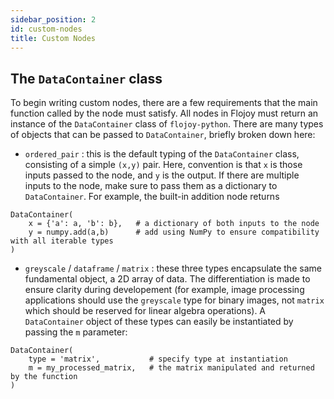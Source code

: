 ```yaml
---
sidebar_position: 2
id: custom-nodes
title: Custom Nodes
---
```


## The `DataContainer` class

To begin writing custom nodes, there are a few requirements that the main function called by the node must satisfy. All nodes in Flojoy must return an instance of the `DataContainer` class of `flojoy-python`. There are many types of objects that can be passed to `DataContainer`, briefly broken down here:

- `ordered_pair` : this is the default typing of the `DataContainer` class, consisting of a simple `(x,y)` pair. Here, convention is that `x` is those inputs passed to the node, and `y` is the output. If there are multiple inputs to the node, make sure to pass them as a dictionary to `DataContainer`. For example, the built-in addition node returns 

```
DataContainer(
    x = {'a': a, 'b': b},   # a dictionary of both inputs to the node
    y = numpy.add(a,b)      # add using NumPy to ensure compatibility with all iterable types
)
```

- `greyscale` / `dataframe` / `matrix` : these three types encapsulate the same fundamental object, a 2D array of data. The differentiation is made to ensure clarity during developement (for example, image processing applications should use the `greyscale` type for binary images, not `matrix` which should be reserved for linear algebra operations). A `DataContainer` object of these types can easily be instantiated by passing the `m` parameter:

```
DataContainer(
    type = 'matrix',           # specify type at instantiation
    m = my_processed_matrix,   # the matrix manipulated and returned by the function
)
```

